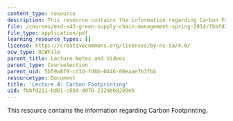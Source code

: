 ```yaml
---
content_type: resource
description: This resource contains the information regarding Carbon Footprinting.
file: /courses/esd-s43-green-supply-chain-management-spring-2014/fbbfd211bd01c8b4dd70232deb8209eb_MITESD_S43S14_Lecture4.pdf
file_type: application/pdf
learning_resource_types: []
license: https://creativecommons.org/licenses/by-nc-sa/4.0/
ocw_type: OCWFile
parent_title: Lecture Notes and Videos
parent_type: CourseSection
parent_uid: 5b59a8f9-cd1d-fd8b-0446-00eaae7b3fbb
resourcetype: Document
title: 'Lecture 4: Carbon Footprinting'
uid: fbbfd211-bd01-c8b4-dd70-232deb8209eb
---
```

This resource contains the information regarding Carbon Footprinting.